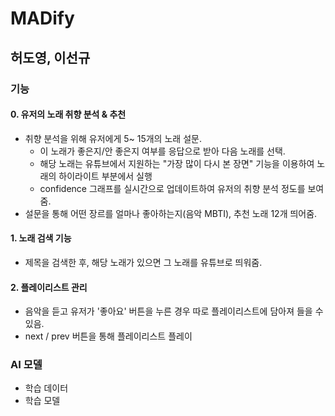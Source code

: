 # MADify

## 허도영, 이선규

### 기능

#### 0. 유저의 노래 취향 분석 & 추천
- 취향 분석을 위해 유저에게 5~ 15개의 노래 설문.
  - 이 노래가 좋은지/안 좋은지 여부를 응답으로 받아 다음 노래를 선택.
  - 해당 노래는 유튜브에서 지원하는 "가장 많이 다시 본 장면" 기능을 이용하여 노래의 하이라이트 부분에서 실행
  - confidence 그래프를 실시간으로 업데이트하여 유저의 취향 분석 정도를 보여줌.
-  설문을 통해 어떤 장르를 얼마나 좋아하는지(음악 MBTI), 추천 노래 12개 띄어줌.

#### 1. 노래 검색 기능
- 제목을 검색한 후, 해당 노래가 있으면 그 노래를 유튜브로 띄워줌.

#### 2. 플레이리스트 관리
- 음악을 듣고 유저가 '좋아요' 버튼을 누른 경우 따로 플레이리스트에 담아져 들을 수 있음.
- next / prev 버튼을 통해 플레이리스트 플레이

### AI 모델
- 학습 데이터
- 학습 모델

